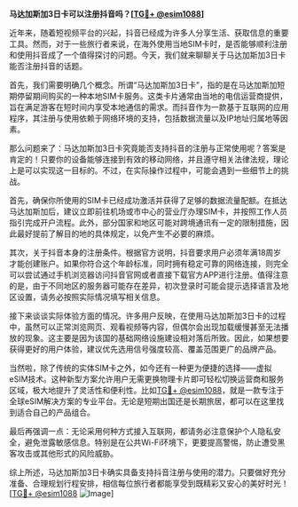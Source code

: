 **马达加斯加3日卡可以注册抖音吗？[[TG💪+ @esim1088](https://t.me/s/esim1088)]**

近年来，随着短视频平台的兴起，抖音已经成为许多人分享生活、获取信息的重要工具。然而，对于一些旅行者来说，在海外使用当地SIM卡时，是否能够顺利注册和使用抖音成了一个值得探讨的问题。今天，我们就来聊聊关于马达加斯加3日卡能否注册抖音的话题。

首先，我们需要明确几个概念。所谓“马达加斯加3日卡”，指的是在马达加斯加短期停留期间购买的一种本地SIM卡服务。这类卡片通常由当地的电信运营商提供，旨在满足游客在短时间内享受本地通信的需求。而抖音作为一款基于互联网的应用程序，其注册与使用依赖于网络环境的支持，包括数据流量以及IP地址归属地等因素。

那么问题来了：马达加斯加3日卡究竟能否支持抖音的注册与正常使用呢？答案是肯定的！只要你的设备能够连接到有效的移动网络，并且遵守相关法律法规，理论上是可以实现这一目标的。不过，在实际操作过程中，可能会遇到一些细节上的挑战。

首先，确保你所使用的SIM卡已经成功激活并获得了足够的数据流量配额。在抵达马达加斯加后，建议立即前往机场或市中心的营业厅办理SIM卡，并按照工作人员指引完成开户流程。此外，部分国家和地区可能对跨境通讯有一定的限制措施，因此最好提前了解目的地的具体规定，以免产生不必要的麻烦。

其次，关于抖音本身的注册条件。根据官方说明，抖音要求用户必须年满18周岁才能创建账户。如果你符合这个年龄标准，同时拥有稳定可靠的网络连接，则完全可以尝试通过手机浏览器访问抖音官网或者直接下载官方APP进行注册。值得注意的是，由于不同地区的服务器可能存在差异，初次登录时可能会提示选择语言及地区设置，请务必按照实际情况填写相关信息。

接下来谈谈实际体验方面的情况。许多用户反映，在使用马达加斯加3日卡的过程中，虽然可以正常浏览网页、观看视频等内容，但偶尔会出现加载缓慢甚至无法播放的现象。这主要是因为该国的基础网络设施建设相对落后所致。因此，如果想要获得更好的用户体验，建议优先选用信号强度较高、覆盖范围更广的品牌产品。

当然啦，除了传统的实体SIM卡之外，如今还有一种更为便捷的选择——虚拟eSIM技术。这种新型方案允许用户无需更换物理卡片即可轻松切换运营商和服务区域，极大地提升了灵活性和便利性。比如[TG💪+ @esim1088](https://t.me/s/esim1088)，就是一款专注于全球eSIM解决方案的专业平台。无论是短期出国还是长期旅居，都可以在这里找到适合自己的产品组合。

最后再强调一点：无论采用何种方式接入互联网，都请务必注意保护个人隐私安全，避免泄露敏感信息。特别是在公共Wi-Fi环境下，更要提高警惕，防止遭受黑客攻击或其他形式的风险威胁。

综上所述，马达加斯加3日卡确实具备支持抖音注册与使用的潜力。只要做好充分准备、合理规划行程安排，相信每位旅行者都能享受到既精彩又安心的美好时光！[[TG💪+ @esim1088](https://t.me/s/esim1088) ![Image](https://i.postimg.cc/4NQfJmqS/Snipaste-2025-05-13-00-14-12.png)]